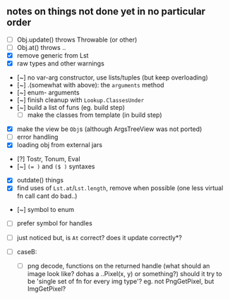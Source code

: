 ## notes on things not done yet in no particular order

- [ ] Obj.update() throws Throwable (or other)
- [ ] Obj.at() throws ..
- [x] remove generic from Lst
- [x] raw types and other warnings

- [~] no var-arg constructor, use lists/tuples (but keep overloading)
- [~] .(somewhat with above): the `arguments` method
- [~] enum- arguments
- [~] finish cleanup with `Lookup.ClassesUnder`
- [~] build a list of funs (eg. build step)
    - [ ] make the classes from template (in build step)
- [x] make the view be `Obj`s (although ArgsTreeView was not ported)
- [ ] error handling
- [x] loading obj from external jars
- [?] Tostr, Tonum, Eval
- [~] `(= )` and `($ )` syntaxes
- [x] outdate() things
- [x] find uses of `Lst.at`/`Lst.length`, remove when possible (one less virtual fn call cant do bad..)
- [~] symbol to enum
- [ ] prefer symbol for handles

- [ ] just noticed but, is `At` correct? does it update correctly\*?

- [ ] caseB:
    - [ ] png decode, functions on the returned handle (what should an image look like? dohas a ..Pixel(x, y) or something?)
          should it try to be 'single set of fn for every img type'? eg. not PngGetPixel, but ImgGetPixel?
